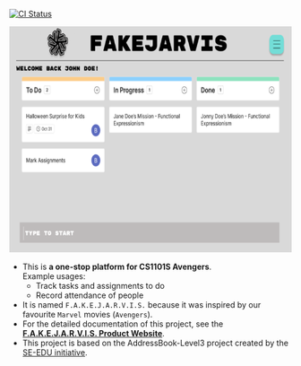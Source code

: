 [![CI Status](https://github.com/AY2324S1-CS2103T-T15-1/tp/workflows/Java%20CI/badge.svg)](https://github.com/AY2324S1-CS2103T-T15-1/tp/actions)

![Ui](docs/images/Ui.png)

* This is **a one-stop platform for CS1101S Avengers**.<br>
  Example usages:
  * Track tasks and assignments to do
  * Record attendance of people
* It is named `F.A.K.E.J.A.R.V.I.S.` because it was inspired by our favourite `Marvel` movies (`Avengers`).
* For the detailed documentation of this project, see the **[F.A.K.E.J.A.R.V.I.S. Product Website](https://ay2324s1-cs2103t-t15-1.github.io/tp/)**.
* This project is based on the AddressBook-Level3 project created by the [SE-EDU initiative](https://se-education.org).
